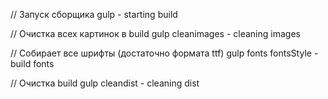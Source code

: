 // Запуск сборщика
gulp - starting build

// Очистка всех картинок в build
gulp cleanimages - cleaning images

// Собирает все шрифты (достаточно формата ttf)
gulp fonts fontsStyle - build fonts

// Очистка build
gulp cleandist - cleaning dist